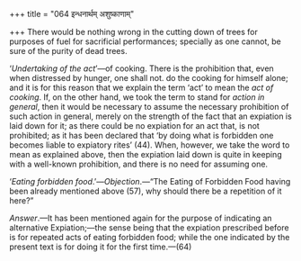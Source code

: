 +++
title = "064 इन्धनार्थम् अशुष्काणाम्"

+++
There would be nothing wrong in the cutting down of trees for purposes
of fuel for sacrificial performances; specially as one cannot, be sure
of the purity of dead trees.

‘*Undertaking of the act*’—of cooking. There is the prohibition that,
even when distressed by hunger, one shall not. do the cooking for
himself alone; and it is for this reason that we explain the term ‘act’
to mean the *act of cooking*. If, on the other hand, we took the term to
stand for *action in general*, then it would be necessary to assume the
necessary prohibition of such action in general, merely on the strength
of the fact that an expiation is laid down for it; as there could be no
expiation for an act that, is not prohibited; as it has been declared
that ‘by doing what is forbidden one becomes liable to expiatory rites’
(44). When, however, we take the word to mean as explained above, then
the expiation laid down is quite in keeping with a well-known
prohibition, and there is no need for assuming one.

‘*Eating forbidden food*.’—*Objection*.—“The Eating of Forbidden Food
having been already mentioned above (57), why should there be a
repetition of it here?”

*Answer*.—It has been mentioned again for the purpose of indicating an
alternative Expiation;—the sense being that the expiation prescribed
before is for repeated acts of eating forbidden food; while the one
indicated by the present text is for doing it for the first time.—(64)


